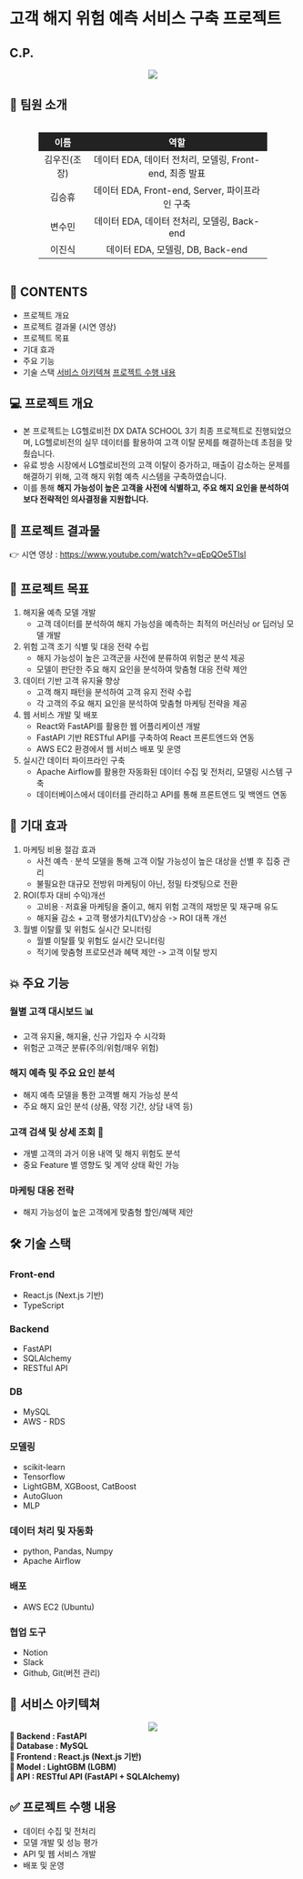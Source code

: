 # 고객 해지 위험 예측 서비스 구축 프로젝트

## C.P.
<div align="center">
  <img src="https://github.com/user-attachments/assets/e7eded8e-3b33-4abc-be73-62ee340c8e96">
</div>

## 🙌 팀원 소개
<div style="display: flex; justify-content: center;">
<table style="border-collapse: collapse; width:80%; text-align: center; border: 1px solid white;">
    <tr style="background-color: #222; color: white;">
        <th>이름</th>
        <th>역할</th>
    </tr>
    <tr>
        <td>김우진(조장)</td>
        <td>데이터 EDA, 데이터 전처리, 모델링, Front-end, 최종 발표</td>
    </tr>
    <tr>
        <td>김승휴</td>
        <td>데이터 EDA, Front-end, Server, 파이프라인 구축</td>
    </tr>
    <tr>
        <td>변수민</td>
        <td>데이터 EDA, 데이터 전처리, 모델링, Back-end</td>
    </tr>
    <tr>
        <td>이진식</td>
        <td>데이터 EDA, 모델링, DB, Back-end</td>
    </tr>
</table>
</div>

## 📌 CONTENTS
- 프로젝트 개요
- 프로젝트 결과물 (시연 영상)
- 프로젝트 목표
- 기대 효과
- 주요 기능
- 기술 스택
[서비스 아키텍쳐](#📝-서비스-아키텍쳐)
[프로젝트 수행 내용](#✅-프로젝트-수행-내용)

## 💻 프로젝트 개요
- 본 프로젝트는 LG헬로비전 DX DATA SCHOOL 3기 최종 프로젝트로 진행되었으며, LG헬로비전의 실무 데이터를 활용하여 고객 이탈 문제를 해결하는데 초점을 맞췄습니다.
- 유료 방송 시장에서 LG헬로비전의 고객 이탈이 증가하고, 매출이 감소하는 문제를 해결하기 위해, 고객 해지 위험 예측 시스템을 구축하였습니다.
- 이를 통해 <B>해지 가능성이 높은 고객을 사전에 식별하고, 주요 해지 요인을 분석하여 보다 전략적인 의사결정을 지원합니다.</B>

## 🔗 프로젝트 결과물
👉 시연 영상 : https://www.youtube.com/watch?v=qEpQOe5TlsI

## 🎯 프로젝트 목표
1. 해지율 예측 모델 개발
   - 고객 데이터를 분석하여 해지 가능성을 예측하는 최적의 머신러닝 or 딥러닝 모델 개발
2. 위험 고객 조기 식별 및 대응 전략 수립
   - 해지 가능성이 높은 고객군을 사전에 분류하여 위험군 분석 제공
   - 모델이 판단한 주요 해지 요인을 분석하여 맞춤형 대응 전략 제안
3. 데이터 기반 고객 유지율 향상
   - 고객 해지 패턴을 분석하여 고객 유지 전략 수립
   - 각 고객의 주요 해지 요인을 분석하여 맞춤형 마케팅 전략을 제공
4. 웹 서비스 개발 및 배포
   - React와 FastAPI를 활용한 웹 어플리케이션 개발
   - FastAPI 기반 RESTful API를 구축하여 React 프론트엔드와 연동
   - AWS EC2 환경에서 웹 서비스 배포 및 운영
5. 실시간 데이터 파이프라인 구축
   - Apache Airflow를 활용한 자동화된 데이터 수집 및 전처리, 모델링 시스템 구축
   - 데이터베이스에서 데이터를 관리하고 API를 통해 프론트엔드 및 백엔드 연동

## 🚀 기대 효과
1. 마케팅 비용 절감 효과
   - 사전 예측 · 분석 모델을 통해 고객 이탈 가능성이 높은 대상을 선별 후 집중 관리
   - 불필요한 대규모 전방위 마케팅이 아닌, 정밀 타겟팅으로 전환
2. ROI(투자 대비 수익)개선
   - 고비용 · 저효율 마케팅을 줄이고, 해지 위험 고객의 재방문 및 재구매 유도
   - 해지율 감소 + 고객 평생가치(LTV)상승 -> ROI 대폭 개선
3. 월별 이탈률 및 위험도 실시간 모니터링
   - 월별 이탈률 및 위험도 실시간 모니터링
   - 적기에 맞춤형 프로모션과 혜택 제안 -> 고객 이탈 방지

## 💥 주요 기능
### 월별 고객 대시보드 📊
- 고객 유지율, 해지율, 신규 가입자 수 시각화
- 위험군 고객군 분류(주의/위험/매우 위험)
### 해지 예측 및 주요 요인 분석
- 해지 예측 모델을 통한 고객별 해지 가능성 분석
- 주요 해지 요인 분석 (상품, 약정 기간, 상담 내역 등)
### 고객 검색 및 상세 조회 🧐
- 개별 고객의 과거 이용 내역 및 해지 위험도 분석
- 중요 Feature 별 영향도 및 계약 상태 확인 가능
### 마케팅 대응 전략
- 해지 가능성이 높은 고객에게 맞춤형 할인/혜택 제안

## 🛠 기술 스택
### Front-end
- React.js (Next.js 기반)
- TypeScript

### Backend
- FastAPI
- SQLAlchemy
- RESTful API

### DB
- MySQL
- AWS - RDS

### 모델링
- scikit-learn
- Tensorflow
- LightGBM, XGBoost, CatBoost
- AutoGluon
- MLP

### 데이터 처리 및 자동화
- python, Pandas, Numpy
- Apache Airflow

### 배포
- AWS EC2 (Ubuntu)

### 협업 도구
- Notion
- Slack
- Github, Git(버전 관리)

## 📝 서비스 아키텍쳐
<div align="center">
  <img src="https://github.com/user-attachments/assets/c081ea78-8c72-4eab-b956-616165d50fee">
</div>
<b>📌 Backend : FastAPI<br>📌 Database : MySQL<br>📌 Frontend : React.js (Next.js 기반)<br>📌 Model : LightGBM (LGBM)<br>📌 API : RESTful API (FastAPI + SQLAlchemy)</b>

## ✅ 프로젝트 수행 내용
  - 데이터 수집 및 전처리
  - 모델 개발 및 성능 평가
  - API 및 웹 서비스 개발
  - 배포 및 운영






